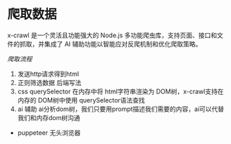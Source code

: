 # 爬取数据

x-crawl 是一个灵活且功能强大的 Node.js 多功能爬虫库，支持页面、接口和文件的抓取，并集成了 AI 辅助功能以智能应对反爬机制和优化爬取策略。

*爬取流程*
1. 发送http请求得到html
2. 正则筛选数据 后端写法
3. css querySelector
    在内存中将 html字符串渲染为 DOM树，x-crawl支持在内存的 DOM树中使用 querySelector语法查找
4. ai 辅助
    ai分析dom树，我们只要用prompt描述我们需要的内容，ai可以代替我们和内存dom树沟通

- puppeteer 无头浏览器
  